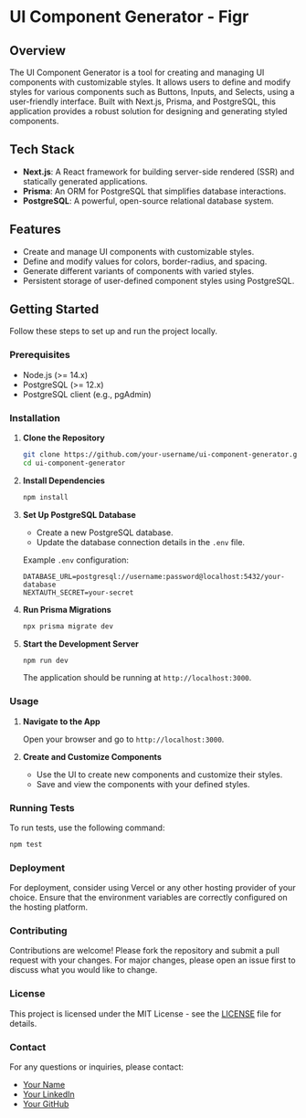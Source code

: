 
# UI Component Generator - Figr

## Overview

The UI Component Generator is a tool for creating and managing UI components with customizable styles. It allows users to define and modify styles for various components such as Buttons, Inputs, and Selects, using a user-friendly interface. Built with Next.js, Prisma, and PostgreSQL, this application provides a robust solution for designing and generating styled components.

## Tech Stack

- **Next.js**: A React framework for building server-side rendered (SSR) and statically generated applications.
- **Prisma**: An ORM for PostgreSQL that simplifies database interactions.
- **PostgreSQL**: A powerful, open-source relational database system.

## Features

- Create and manage UI components with customizable styles.
- Define and modify values for colors, border-radius, and spacing.
- Generate different variants of components with varied styles.
- Persistent storage of user-defined component styles using PostgreSQL.

## Getting Started

Follow these steps to set up and run the project locally.

### Prerequisites

- Node.js (>= 14.x)
- PostgreSQL (>= 12.x)
- PostgreSQL client (e.g., pgAdmin)

### Installation

1. **Clone the Repository**

   ```bash
   git clone https://github.com/your-username/ui-component-generator.git
   cd ui-component-generator
   ```

2. **Install Dependencies**

   ```bash
   npm install
   ```

3. **Set Up PostgreSQL Database**

   - Create a new PostgreSQL database.
   - Update the database connection details in the `.env` file.

   Example `.env` configuration:

   ```env
   DATABASE_URL=postgresql://username:password@localhost:5432/your-database
   NEXTAUTH_SECRET=your-secret
   ```

4. **Run Prisma Migrations**

   ```bash
   npx prisma migrate dev
   ```

5. **Start the Development Server**

   ```bash
   npm run dev
   ```

   The application should be running at `http://localhost:3000`.

### Usage

1. **Navigate to the App**

   Open your browser and go to `http://localhost:3000`.

2. **Create and Customize Components**

   - Use the UI to create new components and customize their styles.
   - Save and view the components with your defined styles.

### Running Tests

To run tests, use the following command:

```bash
npm test
```

### Deployment

For deployment, consider using Vercel or any other hosting provider of your choice. Ensure that the environment variables are correctly configured on the hosting platform.

### Contributing

Contributions are welcome! Please fork the repository and submit a pull request with your changes. For major changes, please open an issue first to discuss what you would like to change.

### License

This project is licensed under the MIT License - see the [LICENSE](LICENSE) file for details.

### Contact

For any questions or inquiries, please contact:

- [Your Name](mailto:your-email@example.com)
- [Your LinkedIn](https://www.linkedin.com/in/your-profile)
- [Your GitHub](https://github.com/your-username)

